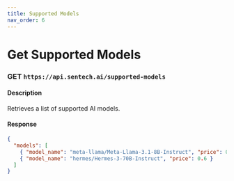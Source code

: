 ```yaml
---
title: Supported Models
nav_order: 6
---
```


# Get Supported Models

### **GET** `https://api.sentech.ai/supported-models`

#### **Description**
Retrieves a list of supported AI models.

#### **Response**
```json
{
  "models": [
    { "model_name": "meta-llama/Meta-Llama-3.1-8B-Instruct", "price": 0.15 },
    { "model_name": "hermes/Hermes-3-70B-Instruct", "price": 0.6 }
  ]
}
```
